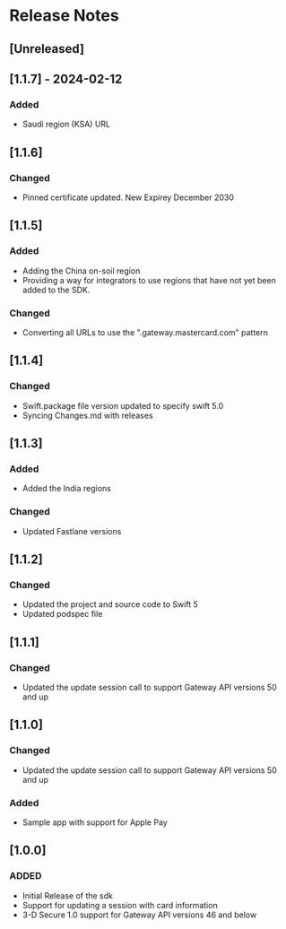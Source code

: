 # Release Notes

## [Unreleased]
## [1.1.7] - 2024-02-12
### Added
- Saudi region (KSA) URL

## [1.1.6]
### Changed
- Pinned certificate updated. New Expirey December 2030

## [1.1.5]
### Added
- Adding the China on-soil region
- Providing a way for integrators to use regions that have not yet been added to the SDK.
### Changed
- Converting all URLs to use the "<region>.gateway.mastercard.com" pattern

## [1.1.4]
### Changed
- Swift.package file version updated to specify swift 5.0
- Syncing Changes.md with releases

## [1.1.3]
### Added
- Added the India regions
### Changed
- Updated Fastlane versions

## [1.1.2]
### Changed
- Updated the project and source code to Swift 5
- Updated podspec file

## [1.1.1]
### Changed
- Updated the update session call to support Gateway API versions 50 and up

## [1.1.0]
### Changed
- Updated the update session call to support Gateway API versions 50 and up

### Added
- Sample app with support for Apple Pay

## [1.0.0]
### ADDED
- Initial Release of the sdk
- Support for updating a session with card information
- 3-D Secure 1.0 support for Gateway API versions 46 and below
